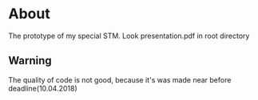 About
=====
The prototype of my special STM. Look presentation.pdf in root directory

Warning
-------
The quality of code is not good, because it's was made near before deadline(10.04.2018) 
